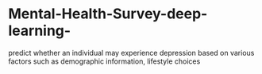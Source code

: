# Mental-Health-Survey-deep-learning-
predict whether an individual may experience depression based on various factors such as demographic information, lifestyle choices
